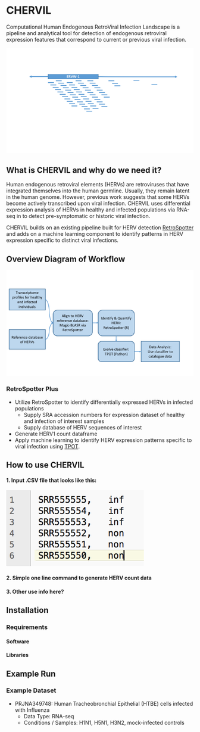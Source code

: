 # CHERVIL

Computational Human Endogenous RetroViral Infection Landscape is a pipeline and analytical tool for detection of endogenous retroviral expression features that correspond to current or previous viral infection.


![image](image.png)


## What is CHERVIL and why do we need it?
Human endogenous retroviral elements (HERVs) are retroviruses that have integrated themselves into the human germline. Usually, they remain latent in the human genome. However, previous work suggests that some HERVs become actively transcribed upon viral infection. CHERVIL uses differential expression analysis of HERVs in healthy and infected populations via RNA-seq in  to detect pre-symptomatic or historic viral infection.

CHERVIL builds on an existing pipeline built for HERV detection [RetroSpotter](https://github.com/NCBI-Hackathons/RetroSpotter) and adds on a machine learning component to identify patterns in HERV expression specific to distinct viral infections.

## Overview Diagram of Workflow

![image](workflow.png)

### RetroSpotter Plus
* Utilize RetroSpotter to identify differentially expressed HERVs in infected populations
    + Supply SRA accession numbers for expression dataset of healthy and infection of interest samples
    + Supply database of HERV sequences of interest
* Generate HERV1 count dataframe
* Apply machine learning to identify HERV expression patterns specific to viral infection using [TPOT](https://github.com/EpistasisLab/tpot).



## How to use CHERVIL

#### 1. Input .CSV file that looks like this:
![image](example_file.png)

#### 2. Simple one line command to generate HERV count data
#### 3. Other use info here?

## Installation 
### Requirements
#### Software
#### Libraries

## Example Run
### Example Dataset
* PRJNA349748: Human Tracheobronchial Epithelial (HTBE) cells infected with Influenza
    + Data Type: RNA-seq
    + Conditions / Samples: H1N1, H5N1, H3N2, mock-infected controls
